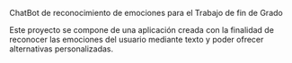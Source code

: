 ChatBot de reconocimiento de emociones para el Trabajo de fin de Grado

Este proyecto se compone de una aplicación creada con la finalidad de reconocer las emociones del usuario mediante texto y poder ofrecer alternativas personalizadas.
